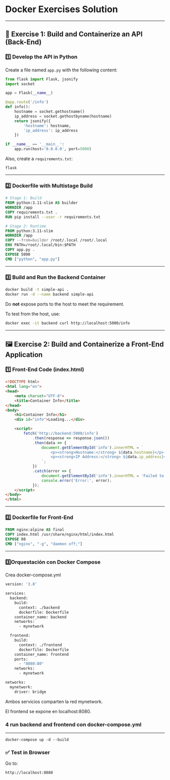 # Docker Exercises Solution

---

## 🧪 Exercise 1: Build and Containerize an API (Back-End)

### 1️⃣ Develop the API in Python

Create a file named `app.py` with the following content:

```python
from flask import Flask, jsonify
import socket

app = Flask(__name__)

@app.route('/info')
def info():
    hostname = socket.gethostname()
    ip_address = socket.gethostbyname(hostname)
    return jsonify({
        'hostname': hostname,
        'ip_address': ip_address
    })

if __name__ == '__main__':
    app.run(host='0.0.0.0', port=5000)
```

Also, create a `requirements.txt`:

```
flask
```

---

### 2️⃣ Dockerfile with Multistage Build

```Dockerfile
# Stage 1: Build
FROM python:3.11-slim AS builder
WORKDIR /app
COPY requirements.txt .
RUN pip install --user -r requirements.txt

# Stage 2: Runtime
FROM python:3.11-slim
WORKDIR /app
COPY --from=builder /root/.local /root/.local
ENV PATH=/root/.local/bin:$PATH
COPY app.py .
EXPOSE 5000
CMD ["python", "app.py"]
```

---

### 3️⃣ Build and Run the Backend Container

```bash
docker build -t simple-api .
docker run -d --name backend simple-api
```

Do **not** expose ports to the host to meet the requirement.

To test from the host, use:

```bash
docker exec -it backend curl http://localhost:5000/info
```

---

## 🖼️ Exercise 2: Build and Containerize a Front-End Application

### 1️⃣ Front-End Code (index.html)

```html
<!DOCTYPE html>
<html lang="en">
<head>
    <meta charset="UTF-8">
    <title>Container Info</title>
</head>
<body>
    <h1>Container Info</h1>
    <div id="info">Loading...</div>

    <script>
        fetch('http://backend:5000/info')
            .then(response => response.json())
            .then(data => {
                document.getElementById('info').innerHTML = `
                    <p><strong>Hostname:</strong> ${data.hostname}</p>
                    <p><strong>IP Address:</strong> ${data.ip_address}</p>
                `;
            })
            .catch(error => {
                document.getElementById('info').innerHTML = 'Failed to fetch data';
                console.error('Error:', error);
            });
    </script>
</body>
</html>
```

---

### 2️⃣ Dockerfile for Front-End

```Dockerfile
FROM nginx:alpine AS final
COPY index.html /usr/share/nginx/html/index.html
EXPOSE 80
CMD ["nginx", "-g", "daemon off;"]
```

---

### 3️⃣Orquestación con Docker Compose
Crea docker-compose.yml 
```bash
version: '3.8'

services:
  backend:
    build:
      context: ./backend
      dockerfile: Dockerfile
    container_name: backend
    networks:
      - mynetwork

  frontend:
    build:
      context: ./frontend
      dockerfile: Dockerfile
    container_name: frontend
    ports:
      - "8080:80"
    networks:
      - mynetwork

networks:
  mynetwork:
    driver: bridge
```

Ambos servicios comparten la red mynetwork.

El frontend se expone en localhost:8080.
### 4 run backend and frontend con docker-compose.yml
---
```
docker-compose up -d --build
```

### ✅ Test in Browser

Go to:

```
http://localhost:8080
```